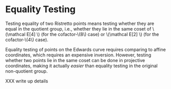 # Equality Testing

Testing equality of two Ristretto points means testing whether they
are equal in the quotient group, i.e., whether they lie in the same
coset of \\(\mathcal E[4] \\) (for the cofactor-\\(8\\) case) or
\\(\mathcal E[2] \\) (for the cofactor-\\(4\\) case).

Equality testing of points on the Edwards curve requires comparing to
affine coordinates, which requires an expensive inversion.  However,
testing whether two points lie in the same coset can be done in
projective coordinates, making it actually *easier* than equality
testing in the original non-quotient group.

XXX write up details
